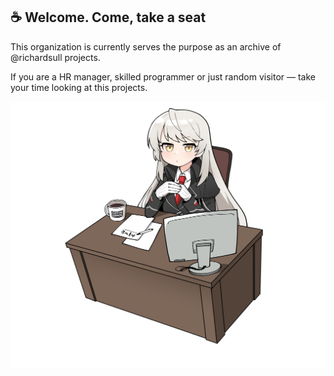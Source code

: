 ## ☕ Welcome. Come, take a seat

This organization is currently serves the purpose as an archive of @richardsull projects. 

If you are a HR manager, skilled programmer or just random visitor — take your time looking at this projects. 

![](./readme.png)
